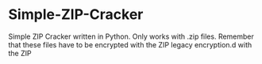 # Simple-ZIP-Cracker
Simple ZIP Cracker written in Python. Only works with .zip files. Remember that these files have to be encrypted with the ZIP legacy encryption.d with the ZIP
